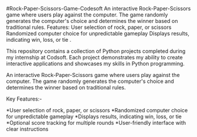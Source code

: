 #Rock-Paper-Scissors-Game-Codesoft
An interactive Rock-Paper-Scissors game where users play against the computer. The game randomly generates the computer's choice and determines the winner based on traditional rules. Features: User selection of rock, paper, or scissors Randomized computer choice for unpredictable gameplay Displays results, indicating win, loss, or tie .

This repository contains a collection of Python projects completed during my internship at Codsoft. Each project demonstrates my ability to create interactive applications and showcases my skills in Python programming.

An interactive Rock-Paper-Scissors game where users play against the computer. The game randomly generates the computer's choice and determines the winner based on traditional rules.

Key Features:-

*User selection of rock, paper, or scissors *Randomized computer choice for unpredictable gameplay *Displays results, indicating win, loss, or tie *Optional score tracking for multiple rounds *User-friendly interface with clear instructions
